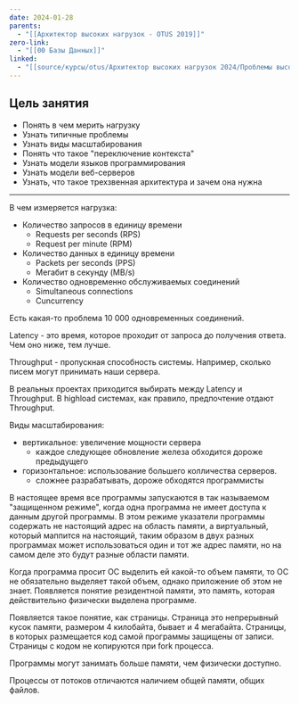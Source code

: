 ```yaml
---
date: 2024-01-28
parents:
  - "[[Архитектор высоких нагрузок - OTUS 2019]]"
zero-link:
  - "[[00 Базы Данных]]"
linked:
  - "[[source/курсы/otus/Архитектор высоких нагрузок 2024/Проблемы высоких нагрузок|Проблемы высоких нагрузок]]"
---
```

## Цель занятия
- Понять в чем мерить нагрузку
- Узнать типичные проблемы
- Узнать виды масштабирования
- Понять что такое "переключение контекста"
- Узнать модели языков программирования
- Узнать модели веб-серверов
- Узнать, что такое трехзвенная архитектура и зачем она нужна

***

В чем измеряется нагрузка:
- Количество запросов в единицу времени 
	- Requests per seconds (RPS)
	- Request per minute (RPM)
- Количество данных в единицу времени
	- Packets per seconds (PPS)
	- Мегабит в секунду (MB/s)
- Количество одновременно обслуживаемых соединений
	- Simultaneous connections
	- Cuncurrency

Есть какая-то проблема 10 000 одновременных соединений.

Latency - это время, которое проходит от запроса до получения ответа. Чем оно ниже, тем лучше.

Throughput - пропускная способность системы. Например, сколько писем могут принимать наши сервера.

В реальных проектах приходится выбирать между Latency и Throughput. В highload системах, как правило, предпочтение отдают Throughput.

Виды масштабирования:
- вертикальное: увеличение мощности сервера
	- каждое следующее обновление железа обходится дороже предыдущего
- горизонтальное: использование большего колличества серверов.
	- сложнее разрабатывать, дороже обходятся программисты

В настоящее время все программы запускаются в так называемом "защищенном режиме", когда одна программа не имеет доступа к данным другой программы. В этом режиме указатели программы содержать не настоящий адрес на область памяти, а виртуальный, который маппится на настоящий, таким образом в двух разных программах может использоваться один и тот же адрес памяти, но на самом деле это будут разные области памяти.

Когда программа просит ОС выделить ей какой-то объем памяти, то ОС не обязательно выделяет такой объем, однако приложение об этом не знает. Появляется понятие резидентной памяти, это память, которая действительно физически выделена программе.

Появляется такое понятие, как страницы. Страница это непрерывный кусок памяти, размером 4 килобайта, бывает и 4 мегабайта. Страницы, в которых размещается код самой программы защищены от записи. Страницы с кодом не копируются при fork процесса.

Программы могут занимать больше памяти, чем физически доступно.

Процессы от потоков отличаются наличием общей памяти, общих файлов.